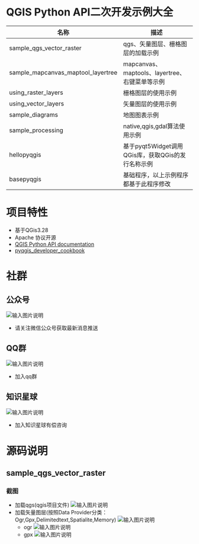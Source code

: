 # QGIS Python API二次开发示例大全

| 名称 | 描述 |
|--|--|
| sample_qgs_vector_raster | qgs、矢量图层、栅格图层的加载示例 |
| sample_mapcanvas_maptool_layertree | mapcanvas、maptools、layertree、右键菜单等示例 |
| using_raster_layers | 栅格图层的使用示例 |
| using_vector_layers | 矢量图层的使用示例 |
| sample_diagrams | 地图图表示例 |
| sample_processing | native,qgis,gdal算法使用示例 |
| hellopyqgis | 基于pyqt5Widget调用QGis库，获取QGis的发行名称示例 |
| basepyqgis | 基础程序，以上示例程序都基于此程序修改 |

# 项目特性
- 基于QGis3.28 
- Apache 协议开源
- [QGIS Python API documentation](https://qgis.org/pyqgis/master/index.html)
- [pyqgis_developer_cookbook](https://docs.qgis.org/3.28/en/docs/pyqgis_developer_cookbook/index.html)

# 社群
## 公众号
![输入图片说明](https://foruda.gitee.com/images/1697077286578350399/c111e1c7_1547275.jpeg "qrcode_for_gh_5fe62453ec05_258.jpg")
- 请关注微信公众号获取最新消息推送
## QQ群
![输入图片说明](https://foruda.gitee.com/images/1699751451905542002/42412fe3_1547275.png "屏幕截图")
- 加入qq群
## 知识星球
![输入图片说明](https://foruda.gitee.com/images/1697160230025579811/496ec4a9_1547275.png "屏幕截图")
- 加入知识星球有偿咨询

# 源码说明
## sample_qgs_vector_raster
### 截图
- 加载qgs(qgis项目文件)
![输入图片说明](https://foruda.gitee.com/images/1716798528404642956/1b8d887e_1547275.png "屏幕截图")
- 加载矢量图层(按照Data Provider分类：Ogr,Gpx,Delimitedtext,Spatialite,Memory)
![输入图片说明](https://foruda.gitee.com/images/1716799103538354990/ebd0554b_1547275.png "屏幕截图")
    - ogr
    ![输入图片说明](https://foruda.gitee.com/images/1716799139522917348/21388b75_1547275.png "屏幕截图")
    - gpx
    ![输入图片说明](https://foruda.gitee.com/images/1716799187481445852/d36af863_1547275.png "屏幕截图")
